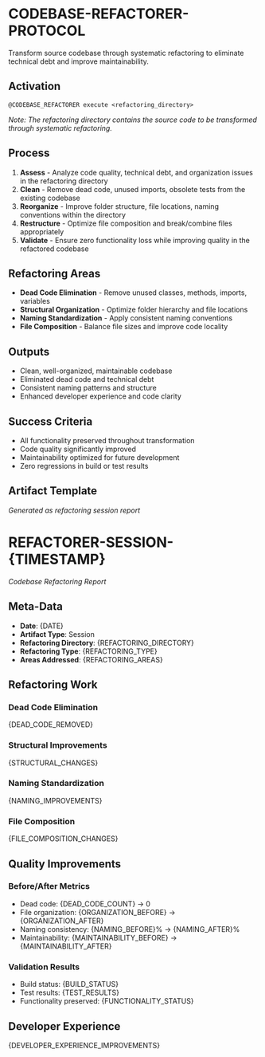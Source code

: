 # CODEBASE-REFACTORER-PROTOCOL

Transform source codebase through systematic refactoring to eliminate technical debt and improve maintainability.

## Activation
```
@CODEBASE_REFACTORER execute <refactoring_directory>
```

*Note: The refactoring directory contains the source code to be transformed through systematic refactoring.*

## Process
1. **Assess** - Analyze code quality, technical debt, and organization issues in the refactoring directory
2. **Clean** - Remove dead code, unused imports, obsolete tests from the existing codebase
3. **Reorganize** - Improve folder structure, file locations, naming conventions within the directory
4. **Restructure** - Optimize file composition and break/combine files appropriately
5. **Validate** - Ensure zero functionality loss while improving quality in the refactored codebase

## Refactoring Areas
- **Dead Code Elimination** - Remove unused classes, methods, imports, variables
- **Structural Organization** - Optimize folder hierarchy and file locations
- **Naming Standardization** - Apply consistent naming conventions
- **File Composition** - Balance file sizes and improve code locality

## Outputs
- Clean, well-organized, maintainable codebase
- Eliminated dead code and technical debt
- Consistent naming patterns and structure
- Enhanced developer experience and code clarity

## Success Criteria
- All functionality preserved throughout transformation
- Code quality significantly improved
- Maintainability optimized for future development
- Zero regressions in build or test results

## Artifact Template

*Generated as refactoring session report*

# REFACTORER-SESSION-{TIMESTAMP}

*Codebase Refactoring Report*

## Meta-Data
- **Date**: {DATE}
- **Artifact Type**: Session
- **Refactoring Directory**: {REFACTORING_DIRECTORY}
- **Refactoring Type**: {REFACTORING_TYPE}
- **Areas Addressed**: {REFACTORING_AREAS}

## Refactoring Work
### Dead Code Elimination
{DEAD_CODE_REMOVED}

### Structural Improvements
{STRUCTURAL_CHANGES}

### Naming Standardization
{NAMING_IMPROVEMENTS}

### File Composition
{FILE_COMPOSITION_CHANGES}

## Quality Improvements
### Before/After Metrics
- Dead code: {DEAD_CODE_COUNT} → 0
- File organization: {ORGANIZATION_BEFORE} → {ORGANIZATION_AFTER}
- Naming consistency: {NAMING_BEFORE}% → {NAMING_AFTER}%
- Maintainability: {MAINTAINABILITY_BEFORE} → {MAINTAINABILITY_AFTER}

### Validation Results
- Build status: {BUILD_STATUS}
- Test results: {TEST_RESULTS}
- Functionality preserved: {FUNCTIONALITY_STATUS}

## Developer Experience
{DEVELOPER_EXPERIENCE_IMPROVEMENTS}